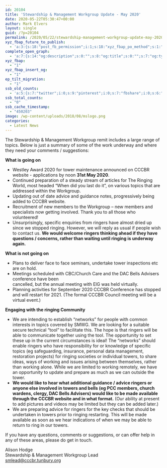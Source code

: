 ```yaml
---
id: 20104
title: 'Stewardship & Management Workgroup Update - May 2020'
date: 2020-05-22T05:30:47+00:00
author: Mark Elvers
layout: single
guid: /?p=20104
permalink: /2020/05/22/stewardship-management-workgroup-update-may-2020/
xyz_fbap_future_to_publish:
  - 'a:3:{s:18:"post_fb_permission";i:1;s:18:"xyz_fbap_po_method";s:1:"2";s:16:"xyz_fbap_message";s:62:"News item added to the CCCBR website: {POST_TITLE} {PERMALINK}";}'
complete_open_graph:
  - 'a:7:{s:14:"og:description";s:0:"";s:8:"og:title";s:0:"";s:7:"og:type";s:0:"";s:12:"twitter:card";s:7:"summary";s:15:"twitter:creator";s:0:"";s:19:"twitter:description";s:0:"";s:8:"og:image";s:0:"";}'
xyz_fbap:
  - "1"
xyz_fbap_insert_og:
  - "1"
ep_tilt_migration:
  - "1"
ssb_old_counts:
  - 'a:5:{s:7:"twitter";i:0;s:9:"pinterest";i:0;s:7:"fbshare";i:0;s:6:"reddit";i:0;s:6:"tumblr";N;}'
ssb_total_counts:
  - "0"
ssb_cache_timestamp:
  - "450203"
image: /wp-content/uploads/2018/08/mslogo.png
categories:
  - Latest News
---
```

The Stewardship & Management Workgroup remit includes a large range of topics. Below is just a summary of some of the work underway and where they need your comments / suggestions:

**What is going on**

  * Westley Award 2020 for tower maintenance announced on CCCBR website - applications by noon **31st May 2020**.
  * Continued preparation of a steady stream of articles for The Ringing World, most headed “When did you last do it”, on various topics that are addressed within the Workgroup.
  * Updating out of date advice and guidance notes, progressively being added to CCCBR website.
  * Recruitment of new members to the Workgroup – new members and specialists now getting involved. Thank you to all those who volunteered!
  * Unsurprisingly, specific enquiries from ringers have almost dried up since we stopped ringing. However, we will reply as usual if people wish to contact us. **We would welcome ringers thinking ahead if they have questions / concerns, rather than waiting until ringing is underway again.**

**What is not going on**

  * Plans to deliver face to face seminars, undertake tower inspections etc are on hold.
  * Meetings scheduled with CBC/Church Care and the DAC Bells Advisers conference have been  
    cancelled, but the annual meeting with EIG was held virtually.
  * Planning activities for September 2020 CCCBR Conference has stopped and will restart for 2021. (The formal CCCBR Council meeting will be a virtual event.)

**Engaging with the ringing Community**

  * We are intending to establish “networks” for people with common interests in topics covered by SMWG. We are looking for a suitable secure technical “tool” to facilitate this. The hope is that ringers will be able to communicate together using the tool. The opportunity to set these up in the current circumstances is ideal! The “networks” should enable ringers who have responsibility for or knowledge of specific topics (eg safeguarding, insurance, personal data management, restoration projects) for ringing societies or individual towers, to share ideas, ways of working and issues arising between themselves, rather than working alone. While we are limited to working remotely, we have an opportunity to update and prepare as much as we can outside the tower.
  * **We would like to hear what additional guidance / advice ringers or anyone else involved in towers and bells (eg PCC members, church wardens, clergy, DAC Bells Advisers) would like to be made available through the CCCBR website and in what format.** (Our ability at present to add pictures and videos may be limited but they can be added later.)
  * We are preparing advice for ringers for the key checks that should be undertaken in towers prior to ringing restarting. This will be made available as soon as we hear indications of when we may be able to return to ring in our towers.

If you have any questions, comments or suggestions, or can offer help in any of these areas, please do get in touch.

Alison Hodge  
Stewardship & Management Workgroup Lead  
<smlead@cccbr.tunbury.org>
